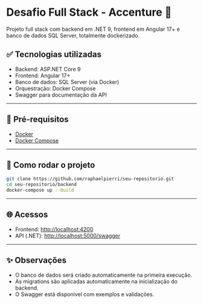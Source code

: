 # Desafio Full Stack - Accenture 🚀

Projeto full stack com backend em .NET 9, frontend em Angular 17+ e banco de dados SQL Server, totalmente dockerizado.

## ✅ Tecnologias utilizadas

- Backend: ASP.NET Core 9
- Frontend: Angular 17+
- Banco de dados: SQL Server (via Docker)
- Orquestração: Docker Compose
- Swagger para documentação da API

---

## 🧱 Pré-requisitos

- [Docker](https://www.docker.com/)
- [Docker Compose](https://docs.docker.com/compose/)

---

## 🚀 Como rodar o projeto

```bash
git clone https://github.com/raphaelpierri/seu-repositorio.git
cd seu-repositorio/backend
docker-compose up --build
```

---

## 🌐 Acessos

- Frontend: [http://localhost:4200](http://localhost:4200)
- API (.NET): [http://localhost:5000/swagger](http://localhost:5000/swagger)


---

## ✨ Observações

- O banco de dados será criado automaticamente na primeira execução.
- As migrations são aplicadas automaticamente na inicialização do backend.
- O Swagger está disponível com exemplos e validações.